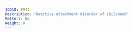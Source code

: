```yaml
---
ICD10: F941
Description: "Reactive attachment disorder of childhood"
Matters: No
Weight: 0
---
```


